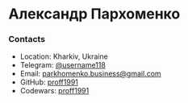 # Александр Пархоменко

### Contacts
* Location: Kharkiv, Ukraine
* Telegram: [@username118](https://t.me/username118)
* Email: parkhomenko.business@gmail.com
* GitHub: [proff1991](https://github.com/proff1991)
* Codewars: [proff1991](https://www.codewars.com/users/proff1991)
